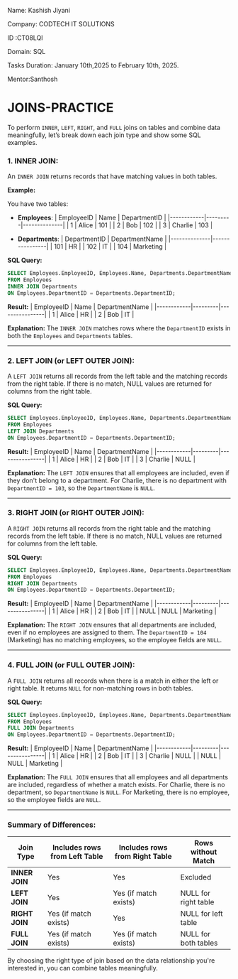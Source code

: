 
Name: Kashish Jiyani

Company: CODTECH IT SOLUTIONS

ID :CT08LQI

Domain: SQL

Tasks Duration: January 10th,2025 to February 10th, 2025.

Mentor:Santhosh
# JOINS-PRACTICE
To perform `INNER`, `LEFT`, `RIGHT`, and `FULL` joins on tables and combine data meaningfully, let’s break down each join type and show some SQL examples.

### 1. **INNER JOIN**:
An `INNER JOIN` returns records that have matching values in both tables.

**Example:**

You have two tables:

- **Employees**:
  | EmployeeID | Name    | DepartmentID |
  |------------|---------|--------------|
  | 1          | Alice   | 101          |
  | 2          | Bob     | 102          |
  | 3          | Charlie | 103          |

- **Departments**:
  | DepartmentID | DepartmentName |
  |--------------|----------------|
  | 101          | HR             |
  | 102          | IT             |
  | 104          | Marketing      |

**SQL Query:**
```sql
SELECT Employees.EmployeeID, Employees.Name, Departments.DepartmentName
FROM Employees
INNER JOIN Departments
ON Employees.DepartmentID = Departments.DepartmentID;
```

**Result:**
| EmployeeID | Name    | DepartmentName |
|------------|---------|----------------|
| 1          | Alice   | HR             |
| 2          | Bob     | IT             |

**Explanation:**
The `INNER JOIN` matches rows where the `DepartmentID` exists in both the `Employees` and `Departments` tables.

---

### 2. **LEFT JOIN** (or **LEFT OUTER JOIN**):
A `LEFT JOIN` returns all records from the left table and the matching records from the right table. If there is no match, NULL values are returned for columns from the right table.

**SQL Query:**
```sql
SELECT Employees.EmployeeID, Employees.Name, Departments.DepartmentName
FROM Employees
LEFT JOIN Departments
ON Employees.DepartmentID = Departments.DepartmentID;
```

**Result:**
| EmployeeID | Name    | DepartmentName |
|------------|---------|----------------|
| 1          | Alice   | HR             |
| 2          | Bob     | IT             |
| 3          | Charlie | NULL           |

**Explanation:**
The `LEFT JOIN` ensures that all employees are included, even if they don't belong to a department. For Charlie, there is no department with `DepartmentID = 103`, so the `DepartmentName` is `NULL`.

---

### 3. **RIGHT JOIN** (or **RIGHT OUTER JOIN**):
A `RIGHT JOIN` returns all records from the right table and the matching records from the left table. If there is no match, NULL values are returned for columns from the left table.

**SQL Query:**
```sql
SELECT Employees.EmployeeID, Employees.Name, Departments.DepartmentName
FROM Employees
RIGHT JOIN Departments
ON Employees.DepartmentID = Departments.DepartmentID;
```

**Result:**
| EmployeeID | Name    | DepartmentName |
|------------|---------|----------------|
| 1          | Alice   | HR             |
| 2          | Bob     | IT             |
| NULL       | NULL    | Marketing      |

**Explanation:**
The `RIGHT JOIN` ensures that all departments are included, even if no employees are assigned to them. The `DepartmentID = 104` (Marketing) has no matching employees, so the employee fields are `NULL`.

---

### 4. **FULL JOIN** (or **FULL OUTER JOIN**):
A `FULL JOIN` returns all records when there is a match in either the left or right table. It returns `NULL` for non-matching rows in both tables.

**SQL Query:**
```sql
SELECT Employees.EmployeeID, Employees.Name, Departments.DepartmentName
FROM Employees
FULL JOIN Departments
ON Employees.DepartmentID = Departments.DepartmentID;
```

**Result:**
| EmployeeID | Name    | DepartmentName |
|------------|---------|----------------|
| 1          | Alice   | HR             |
| 2          | Bob     | IT             |
| 3          | Charlie | NULL           |
| NULL       | NULL    | Marketing      |

**Explanation:**
The `FULL JOIN` ensures that all employees and all departments are included, regardless of whether a match exists. For Charlie, there is no department, so `DepartmentName` is `NULL`. For Marketing, there is no employee, so the employee fields are `NULL`.

---

### Summary of Differences:

| Join Type      | Includes rows from Left Table | Includes rows from Right Table | Rows without Match |
|----------------|-------------------------------|--------------------------------|---------------------|
| **INNER JOIN** | Yes                           | Yes                            | Excluded            |
| **LEFT JOIN**  | Yes                           | Yes (if match exists)          | NULL for right table|
| **RIGHT JOIN** | Yes (if match exists)         | Yes                            | NULL for left table |
| **FULL JOIN**  | Yes (if match exists)         | Yes (if match exists)          | NULL for both tables|

By choosing the right type of join based on the data relationship you're interested in, you can combine tables meaningfully.
